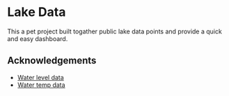 # Lake Data

This a pet project built togather public lake data points and provide a quick and easy dashboard. 


## Acknowledgements

 - [Water level data](https://waterdata.usgs.gov)
 - [Water temp data](https://www.wqdatalive.com/)
 

